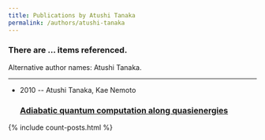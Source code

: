 ```yaml
---
title: Publications by Atushi Tanaka
permalink: /authors/atushi-tanaka
---
```


<h3 id="number-posts">There are ... items referenced.</h3>
<p id='info-authors'>Alternative author names: Atushi Tanaka.</p>
<hr />
<ul class="post-list">
<li><span class='post-meta'>2010 -- Atushi Tanaka, Kae Nemoto</span><h3><a class='post-link' href="{{ site.baseurl }}/adiabatic-quantum-computation-along-quasienergies">Adiabatic quantum computation along quasienergies</a></h3></li>

</ul>
{% include count-posts.html %}
